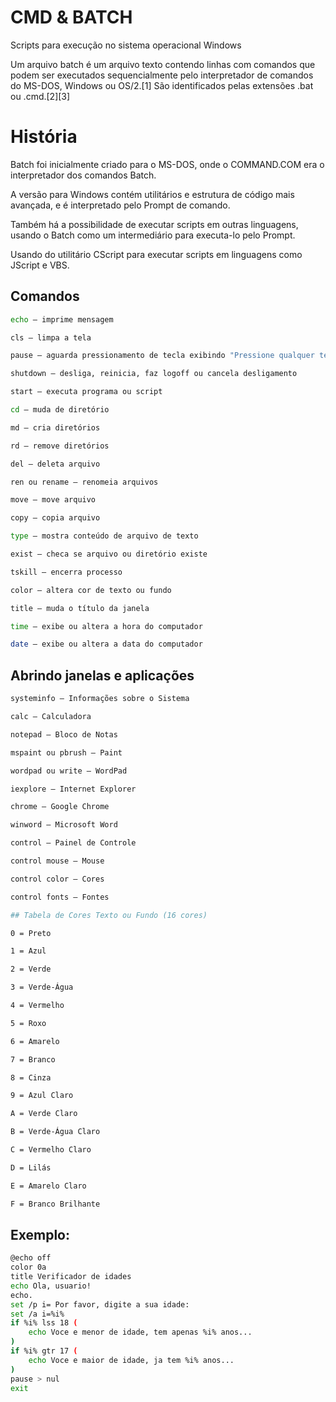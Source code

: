 # CMD & BATCH
Scripts para execução no sistema operacional Windows

Um arquivo batch é um arquivo texto contendo linhas com comandos que podem ser executados sequencialmente pelo interpretador de comandos do MS-DOS, Windows ou OS/2.[1] São identificados pelas extensões .bat ou .cmd.[2][3]

# História

Batch foi inicialmente criado para o MS-DOS, onde o COMMAND.COM era o interpretador dos comandos Batch.

A versão para Windows contém utilitários e estrutura de código mais avançada, e é interpretado pelo Prompt de comando.

Também há a possibilidade de executar scripts em outras linguagens, usando o Batch como um intermediário para executa-lo pelo Prompt.

Usando do utilitário CScript para executar scripts em linguagens como JScript e VBS.

## Comandos
```bash
echo – imprime mensagem

cls – limpa a tela

pause – aguarda pressionamento de tecla exibindo "Pressione qualquer tecla para continuar..."

shutdown – desliga, reinicia, faz logoff ou cancela desligamento

start – executa programa ou script

cd – muda de diretório

md – cria diretórios

rd – remove diretórios

del – deleta arquivo

ren ou rename – renomeia arquivos

move – move arquivo

copy – copia arquivo

type – mostra conteúdo de arquivo de texto

exist – checa se arquivo ou diretório existe

tskill – encerra processo

color – altera cor de texto ou fundo

title – muda o título da janela

time – exibe ou altera a hora do computador

date – exibe ou altera a data do computador
```
## Abrindo janelas e aplicações

```bash
systeminfo – Informações sobre o Sistema

calc – Calculadora

notepad – Bloco de Notas

mspaint ou pbrush – Paint

wordpad ou write — WordPad

iexplore – Internet Explorer

chrome – Google Chrome

winword – Microsoft Word

control – Painel de Controle

control mouse – Mouse

control color – Cores

control fonts – Fontes

## Tabela de Cores Texto ou Fundo (16 cores)

0 = Preto

1 = Azul

2 = Verde

3 = Verde-Água

4 = Vermelho

5 = Roxo

6 = Amarelo

7 = Branco

8 = Cinza

9 = Azul Claro

A = Verde Claro

B = Verde-Água Claro

C = Vermelho Claro

D = Lilás

E = Amarelo Claro

F = Branco Brilhante
```
## Exemplo:
```bash
@echo off
color 0a
title Verificador de idades
echo Ola, usuario!
echo.
set /p i= Por favor, digite a sua idade:
set /a i=%i%
if %i% lss 18 (
    echo Voce e menor de idade, tem apenas %i% anos...
)
if %i% gtr 17 (
    echo Voce e maior de idade, ja tem %i% anos...
)
pause > nul
exit
```
